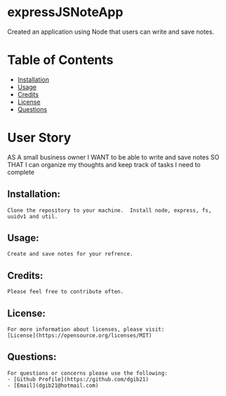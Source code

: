 # expressJSNoteApp

Created an application using Node that users can write and save notes.    

# Table of Contents
 - [Installation](#installation)
  - [Usage](#usage)
  - [Credits](#credits)
  - [License](#license)
  - [Questions](#questions)

# User Story 
AS A small business owner
I WANT to be able to write and save notes
SO THAT I can organize my thoughts and keep track of tasks I need to complete


## Installation:

    Clone the repository to your machine.  Install node, express, fs, uuidv1 and util.   
    
## Usage:

    Create and save notes for your refrence.  

## Credits:

    Please feel free to contribute often.


## License:

    For more information about licenses, please visit:
    [License](https://opensource.org/licenses/MIT)



## Questions:

    For questions or concerns please use the following: 
    - [Github Profile](https://github.com/dgib21)
    - [Email](dgib21@hotmail.com)
    


 
